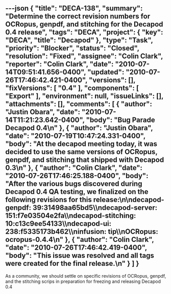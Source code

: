 ---json
{
  "title": "DECA-138",
  "summary": "Determine the correct revision numbers for OCRopus, genpdf, and stitching for the Decapod 0.4 release",
  "tags": "DECA",
  "project": {
    "key": "DECA",
    "title": "Decapod"
  },
  "type": "Task",
  "priority": "Blocker",
  "status": "Closed",
  "resolution": "Fixed",
  "assignee": "Colin Clark",
  "reporter": "Colin Clark",
  "date": "2010-07-14T09:51:41.656-0400",
  "updated": "2010-07-26T17:46:42.421-0400",
  "versions": [],
  "fixVersions": [
    "0.4"
  ],
  "components": [
    "Export"
  ],
  "environment": null,
  "issueLinks": [],
  "attachments": [],
  "comments": [
    {
      "author": "Justin Obara",
      "date": "2010-07-14T11:21:23.642-0400",
      "body": "Bug Parade Decapod 0.4\n"
    },
    {
      "author": "Justin Obara",
      "date": "2010-07-19T10:47:24.331-0400",
      "body": "At the decapod meeting today, it was decided to use the same versions of OCRopus, genpdf, and stitching that shipped with Decapod 0.3\n"
    },
    {
      "author": "Colin Clark",
      "date": "2010-07-26T17:46:25.188-0400",
      "body": "After the various bugs discovered during Decapod 0.4 QA testing, we finalized on the following revisions for this release:\n\ndecapod-genpdf: 39:31498aa65bd5\\\ndecapod-server: 151:f7e03504e2fa\\\ndecapod-stitching: 10:c13c9ee54133\\\ndecapod-ui: 238:f5335173b462\\\ninfusion: tip\\\nOCRopus: ocropus-0.4.4\n"
    },
    {
      "author": "Colin Clark",
      "date": "2010-07-26T17:46:42.419-0400",
      "body": "This issue was resolved and all tags were created for the final release.\n"
    }
  ]
}
---
As a community, we should settle on specific revisions of OCRopus, genpdf, and the stitching scrips in preparation for freezing and releasing Decapod 0.4

        